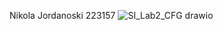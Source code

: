 Nikola Jordanoski 223157
![SI_Lab2_CFG drawio](https://github.com/nikolakoko/SI_2024_lab2_223157/assets/137109502/7ecb82e9-b234-42d9-a83e-0ba4e3e24eac)
